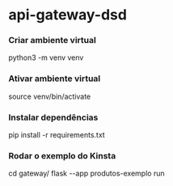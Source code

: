 # api-gateway-dsd

### Criar ambiente virtual

python3 -m venv venv

### Ativar ambiente virtual

source venv/bin/activate

### Instalar dependências

pip install -r requirements.txt

### Rodar o exemplo do Kinsta

cd gateway/
flask --app produtos-exemplo run